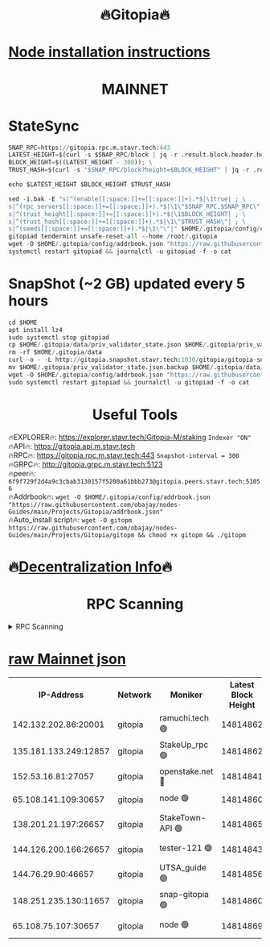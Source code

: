 <h1 align="center"> 🔥Gitopia🔥</h1>

[Node installation instructions](https://github.com/obajay/nodes-Guides/tree/main/Projects/Gitopia)
=

<h1 align="center"> MAINNET</h1>

# StateSync
```python
SNAP_RPC=https://gitopia.rpc.m.stavr.tech:443
LATEST_HEIGHT=$(curl -s $SNAP_RPC/block | jq -r .result.block.header.height); \
BLOCK_HEIGHT=$((LATEST_HEIGHT - 300)); \
TRUST_HASH=$(curl -s "$SNAP_RPC/block?height=$BLOCK_HEIGHT" | jq -r .result.block_id.hash)

echo $LATEST_HEIGHT $BLOCK_HEIGHT $TRUST_HASH

sed -i.bak -E "s|^(enable[[:space:]]+=[[:space:]]+).*$|\1true| ; \
s|^(rpc_servers[[:space:]]+=[[:space:]]+).*$|\1\"$SNAP_RPC,$SNAP_RPC\"| ; \
s|^(trust_height[[:space:]]+=[[:space:]]+).*$|\1$BLOCK_HEIGHT| ; \
s|^(trust_hash[[:space:]]+=[[:space:]]+).*$|\1\"$TRUST_HASH\"| ; \
s|^(seeds[[:space:]]+=[[:space:]]+).*$|\1\"\"|" $HOME/.gitopia/config/config.toml
gitopiad tendermint unsafe-reset-all --home /root/.gitopia
wget -O $HOME/.gitopia/config/addrbook.json "https://raw.githubusercontent.com/obajay/nodes-Guides/main/Projects/Gitopia/addrbook.json"
systemctl restart gitopiad && journalctl -u gitopiad -f -o cat
```
# SnapShot (~2 GB) updated every 5 hours
```python
cd $HOME
apt install lz4
sudo systemctl stop gitopiad
cp $HOME/.gitopia/data/priv_validator_state.json $HOME/.gitopia/priv_validator_state.json.backup
rm -rf $HOME/.gitopia/data
curl -o - -L http://gitopia.snapshot.stavr.tech:1030/gitopia/gitopia-snap.tar.lz4 | lz4 -c -d - | tar -x -C $HOME/.gitopia --strip-components 2
mv $HOME/.gitopia/priv_validator_state.json.backup $HOME/.gitopia/data/priv_validator_state.json
wget -O $HOME/.gitopia/config/addrbook.json "https://raw.githubusercontent.com/obajay/nodes-Guides/main/Projects/Gitopia/addrbook.json"
sudo systemctl restart gitopiad && journalctl -u gitopiad -f -o cat
```
 <h1 align="center"> Useful Tools</h1>

🔥EXPLORER🔥:      https://explorer.stavr.tech/Gitopia-M/staking  `Indexer "ON"` \
🔥API🔥: 			 		 https://gitopia.api.m.stavr.tech \
🔥RPC🔥:           https://gitopia.rpc.m.stavr.tech:443              `Snapshot-interval = 300` \
🔥GRPC🔥:          http://gitopia.grpc.m.stavr.tech:5123 \
🔥peer🔥:					 `6f9f729f2d4a9c3cbab3130157f5200a61bbb273@gitopia.peers.stavr.tech:51056` \
🔥Addrbook🔥:    ```wget -O $HOME/.gitopia/config/addrbook.json "https://raw.githubusercontent.com/obajay/nodes-Guides/main/Projects/Gitopia/addrbook.json"``` \
🔥Auto_install script🔥: ```wget -O gitopm https://raw.githubusercontent.com/obajay/nodes-Guides/main/Projects/Gitopia/gitopm && chmod +x gitopm && ./gitopm```

🔥[Decentralization Info](https://github.com/obajay/StateSync-snapshots/tree/main/Projects/Gitopia/Decentralization)🔥
=

<h1 align="center"> RPC Scanning</h1>

<details>
<summary>RPC Scanning</summary>

<h2 align="center"> We scan nodes in real time every 4 hours. And we provide the final result of RPC endpoints.
We cannot influence the operation of these nodes in any way. </h2>


```python
If Voting Power is higher than 0 --> then the Node is a validator of the network and may be subject to attack and be a potential threat to the chain.
```
```python
We marked such validators with a red symbol
```

</details>

[raw Mainnet json](https://rpc-check.gitopm.stavr.tech/gitopm/rpc-gitopm-result.json)
=

<table><tr><th>IP-Address</th><th>Network</th><th>Moniker</th><th>Latest Block Height</th><th>Earliest Block Height</th><th>Catching Up</th><th>Tx Index</th><th>Voting Power</th><th>Scan Time</th></tr><tr><td>142.132.202.86:20001</td><td>gitopia</td><td>ramuchi.tech 🟢</td><td>14814862</td><td>6548337</td><td>False</td><td>on</td><td>0</td><td>2024-03-04T23:24:59.369990441UTC</td></tr><tr><td>135.181.133.249:12857</td><td>gitopia</td><td>StakeUp_rpc 🟢</td><td>14814862</td><td>8010001</td><td>False</td><td>on</td><td>0</td><td>2024-03-04T23:24:59.706642328UTC</td></tr><tr><td>152.53.16.81:27057</td><td>gitopia</td><td>openstake.net 🔴</td><td>14814841</td><td>10455001</td><td>False</td><td>off</td><td>54751</td><td>2024-03-04T23:24:18.832672168UTC</td></tr><tr><td>65.108.141.109:30657</td><td>gitopia</td><td>node 🟢</td><td>14814860</td><td>12299845</td><td>False</td><td>on</td><td>0</td><td>2024-03-04T23:24:56.884379528UTC</td></tr><tr><td>138.201.21.197:26657</td><td>gitopia</td><td>StakeTown-API 🟢</td><td>14814865</td><td>12733501</td><td>False</td><td>on</td><td>0</td><td>2024-03-04T23:25:04.058137931UTC</td></tr><tr><td>144.126.200.166:26657</td><td>gitopia</td><td>tester-121 🟢</td><td>14814843</td><td>12832814</td><td>False</td><td>off</td><td>0</td><td>2024-03-04T23:24:21.171922779UTC</td></tr><tr><td>144.76.29.90:46657</td><td>gitopia</td><td>UTSA_guide 🟢</td><td>14814856</td><td>13035301</td><td>False</td><td>on</td><td>0</td><td>2024-03-04T23:24:50.416544069UTC</td></tr><tr><td>148.251.235.130:11657</td><td>gitopia</td><td>snap-gitopia 🟢</td><td>14814860</td><td>14079001</td><td>False</td><td>on</td><td>0</td><td>2024-03-04T23:24:57.117739920UTC</td></tr><tr><td>65.108.75.107:30657</td><td>gitopia</td><td>node 🟢</td><td>14814869</td><td>14269230</td><td>False</td><td>on</td><td>0</td><td>2024-03-04T23:25:10.460046419UTC</td></tr></table>
